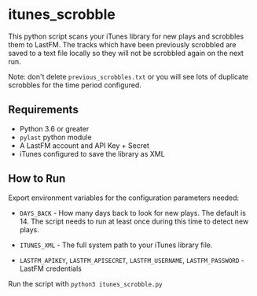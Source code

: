 # itunes_scrobble

This python script scans your iTunes library for new plays and scrobbles them to LastFM. 
The tracks which have been previously scrobbled are saved to a text file locally so they will not be scrobbled again
on the next run. 

Note: don't delete `previous_scrobbles.txt` or you will see lots of duplicate scrobbles for the time period configured.

## Requirements

- Python 3.6 or greater
- `pylast` python module
- A LastFM account and API Key + Secret
- iTunes configured to save the library as XML

## How to Run

Export environment variables for the configuration parameters needed:

- `DAYS_BACK` - How many days back to look for new plays. The default is 14. The script needs to run at least once during
this time to detect new plays.

- `ITUNES_XML` - The full system path to your iTunes library file. 

- `LASTFM_APIKEY`, `LASTFM_APISECRET`, `LASTFM_USERNAME`, `LASTFM_PASSWORD` - LastFM credentials


Run the script with `python3 itunes_scrobble.py`

